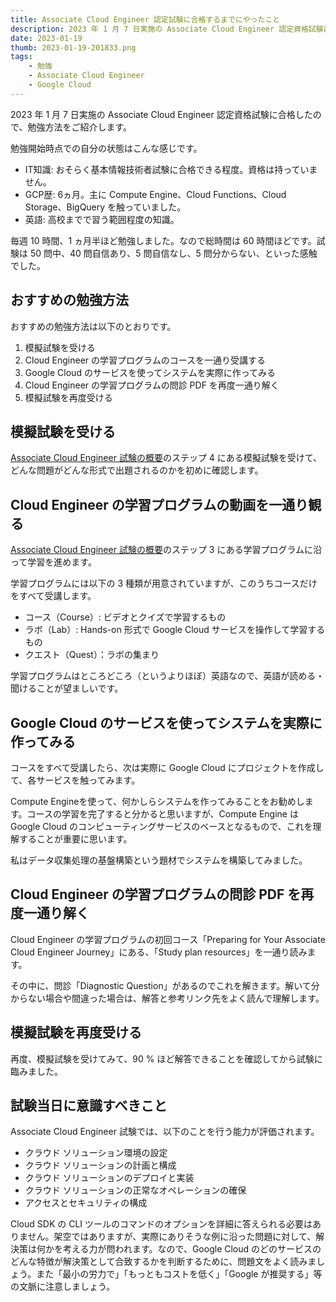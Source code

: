 ```yaml
---
title: Associate Cloud Engineer 認定試験に合格するまでにやったこと
description: 2023 年 1 月 7 日実施の Associate Cloud Engineer 認定資格試験に合格したので、勉強方法をご紹介します。
date: 2023-01-19
thumb: 2023-01-19-201833.png
tags: 
    - 勉強
    - Associate Cloud Engineer
    - Google Cloud
---
```


2023 年 1 月 7 日実施の Associate Cloud Engineer 認定資格試験に合格したので、勉強方法をご紹介します。

勉強開始時点での自分の状態はこんな感じです。

- IT知識: おそらく基本情報技術者試験に合格できる程度。資格は持っていません。
- GCP歴: 6ヵ月。主に Compute Engine、Cloud Functions、Cloud Storage、BigQuery を触っていました。
- 英語: 高校までで習う範囲程度の知識。

毎週 10 時間、1 ヵ月半ほど勉強しました。なので総時間は 60 時間ほどです。試験は 50 問中、40 問自信あり、5 問自信なし、5 問分からない、といった感触でした。

## おすすめの勉強方法

おすすめの勉強方法は以下のとおりです。

1. 模擬試験を受ける
1. Cloud Engineer の学習プログラムのコースを一通り受講する
1. Google Cloud のサービスを使ってシステムを実際に作ってみる
1. Cloud Engineer の学習プログラムの問診 PDF を再度一通り解く
1. 模擬試験を再度受ける

## 模擬試験を受ける

[Associate Cloud Engineer 試験の概要](https://cloud.google.com/certification/cloud-engineer?hl=ja)のステップ 4 にある模擬試験を受けて、どんな問題がどんな形式で出題されるのかを初めに確認します。

## Cloud Engineer の学習プログラムの動画を一通り観る

[Associate Cloud Engineer 試験の概要](https://cloud.google.com/certification/cloud-engineer?hl=ja)のステップ 3 にある学習プログラムに沿って学習を進めます。

学習プログラムには以下の 3 種類が用意されていますが、このうちコースだけをすべて受講します。

- コース（Course）: ビデオとクイズで学習するもの
- ラボ（Lab）: Hands-on 形式で Google Cloud サービスを操作して学習するもの
- クエスト（Quest）：ラボの集まり

学習プログラムはところどころ（というよりほぼ）英語なので、英語が読める・聞けることが望ましいです。

## Google Cloud のサービスを使ってシステムを実際に作ってみる

コースをすべて受講したら、次は実際に Google Cloud にプロジェクトを作成して、各サービスを触ってみます。

Compute Engineを使って、何かしらシステムを作ってみることをお勧めします。コースの学習を完了すると分かると思いますが、Compute Engine は Google Cloud のコンピューティングサービスのベースとなるもので、これを理解することが重要に思います。

私はデータ収集処理の基盤構築という題材でシステムを構築してみました。

## Cloud Engineer の学習プログラムの問診 PDF を再度一通り解く

Cloud Engineer の学習プログラムの初回コース「Preparing for Your Associate Cloud Engineer Journey」にある、「Study plan resources」を一通り読みます。

その中に、問診「Diagnostic Question」があるのでこれを解きます。解いて分からない場合や間違った場合は、解答と参考リンク先をよく読んで理解します。

## 模擬試験を再度受ける

再度、模擬試験を受けてみて、90 % ほど解答できることを確認してから試験に臨みました。

## 試験当日に意識すべきこと

Associate Cloud Engineer 試験では、以下のことを行う能力が評価されます。

- クラウド ソリューション環境の設定
- クラウド ソリューションの計画と構成
- クラウド ソリューションのデプロイと実装
- クラウド ソリューションの正常なオペレーションの確保
- アクセスとセキュリティの構成

Cloud SDK の CLI ツールのコマンドのオプションを詳細に答えられる必要はありません。架空ではありますが、実際にありそうな例に沿った問題に対して、解決策は何かを考える力が問われます。なので、Google Cloud のどのサービスのどんな特徴が解決策として合致するかを判断するために、問題文をよく読みましょう。また「最小の労力で」「もっともコストを低く」「Google が推奨する」等の文脈に注意しましょう。
